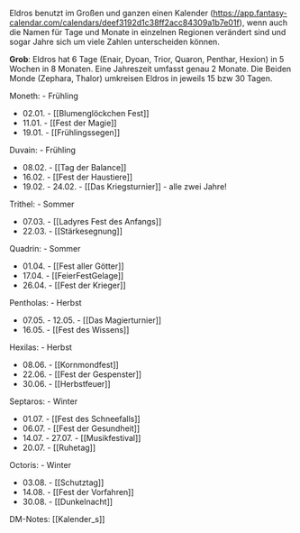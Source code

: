 Eldros benutzt im Großen und ganzen einen Kalender (https://app.fantasy-calendar.com/calendars/deef3192d1c38ff2acc84309a1b7e01f), wenn auch die Namen für Tage und Monate in einzelnen Regionen verändert sind und sogar Jahre sich um viele Zahlen unterscheiden können.

**Grob**: Eldros hat 6 Tage (Enair, Dyoan, Trior, Quaron, Penthar, Hexion) in 5 Wochen in 8 Monaten. Eine Jahreszeit umfasst genau 2 Monate. Die Beiden Monde (Zephara, Thalor) umkreisen Eldros in jeweils 15 bzw 30 Tagen.

Moneth: - Frühling
- 02.01. - [[Blumenglöckchen Fest]]
- 11.01. - [[Fest der Magie]]
- 19.01. - [[Frühlingssegen]]

Duvain: - Frühling
- 08.02. - [[Tag der Balance]]
- 16.02. - [[Fest der Haustiere]]
- 19.02. - 24.02. - [[Das Kriegsturnier]] - alle zwei Jahre!

Trithel: - Sommer
- 07.03. - [[Ladyres Fest des Anfangs]]
- 22.03. - [[Stärkesegnung]]

Quadrin: - Sommer
- 01.04. - [[Fest aller Götter]]
- 17.04. - [[FeierFestGelage]]
- 26.04. - [[Fest der Krieger]]

Pentholas: - Herbst
- 07.05. - 12.05. - [[Das Magierturnier]]
- 16.05. - [[Fest des Wissens]]

Hexilas: - Herbst
- 08.06. - [[Kornmondfest]]
- 22.06. - [[Fest der Gespenster]]
- 30.06. - [[Herbstfeuer]]

Septaros: - Winter
- 01.07. - [[Fest des Schneefalls]]
- 06.07. - [[Fest der Gesundheit]]
- 14.07. - 27.07. - [[Musikfestival]]
- 20.07. - [[Ruhetag]]

Octoris: - Winter
- 03.08. - [[Schutztag]]
- 14.08. - [[Fest der Vorfahren]]
- 30.08. - [[Dunkelnacht]]


DM-Notes:
[[Kalender_s]]